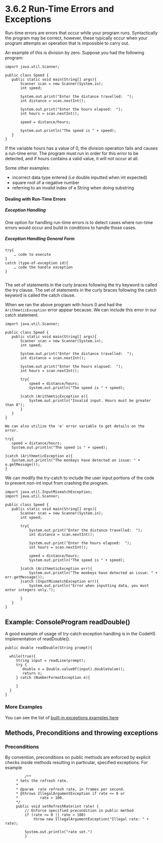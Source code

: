 

# **3.6.2 Run-Time Errors and Exceptions**

Run-time errors are errors that occur while your program runs. Syntactically the program may be correct, however, these typically occur when your program attempts an operation that is impossible to carry out.

An example of this is division by zero. Suppose you had the following program:


```
import java.util.Scanner;

public class Speed {
   public static void main(String[] args){
       Scanner scan = new Scanner(System.in);
       int speed;

       System.out.print("Enter the distance travelled:  ");
       int distance = scan.nextInt();

       System.out.print("Enter the hours elapsed:  ");
       int hours = scan.nextInt();

       speed = distance/hours;

       System.out.println("The speed is " + speed);
   }
}
```


If the variable hours has a value of 0, the division operation fails and causes a run-time error. The program must run in order for this error to be detected, and if hours contains a valid value, it will not occur at all.

Some other examples:



* incorrect data type entered (i.e double inputted when int expected)
* square root of a negative number
* referring to an invalid index of a String when doing substring




#### **Dealing with Run-Time Errors**


##### **Exception Handling**

One option for handling run-time errors is to detect cases where run-time errors would occur and build in conditions to handle those cases.  


##### **Exception Handling General Form**


```
try{
    … code to execute
}	
catch (type-of-exception id){
    … code the handle exception
}


```


The set of statements in the curly braces following the try keyword is called the try clause.  The set of statements in the curly braces following the catch keyword is called the catch clause.

When we ran the above program with hours 0 and had the `ArithmeticException` error appear because.  We can include this error in our catch statement.


```
import java.util.Scanner;

public class Speed {
   public static void main(String[] args){
       Scanner scan = new Scanner(System.in);
       int speed;

       System.out.print("Enter the distance travelled:  ");
       int distance = scan.nextInt();

       System.out.print("Enter the hours elapsed:  ");
       int hours = scan.nextInt();

       try{
           speed = distance/hours;
           System.out.println("The speed is " + speed);

       }catch (ArithmeticException e){
           System.out.println("Invalid input. Hours must be greater than 0");
       }
   }
}

We can also utilize the 'e' error variable to get details on the error.

try{
   speed = distance/hours;
   System.out.println("The speed is " + speed);

}catch (ArithmeticException e){
   System.out.println("The monkeys have detected an issue: " + e.getMessage());
}
```


We can modify the try-catch to include the user input portions of the code to prevent non-int input from crashing the program.


```
import java.util.InputMismatchException;
import java.util.Scanner;

public class Speed {
   public static void main(String[] args){
       Scanner scan = new Scanner(System.in);
       int speed;

       try{
           System.out.print("Enter the distance travelled:  ");
           int distance = scan.nextInt();

           System.out.print("Enter the hours elapsed:  ");
           int hours = scan.nextInt();

           speed = distance/hours;
           System.out.println("The speed is " + speed);

       }catch (ArithmeticException err){
           System.out.println("The monkeys have detected an issue: " + err.getMessage());
       }catch (InputMismatchException err){
           System.out.println("Error when inputting data, you must enter integers only.");

       }
   }
}
```



## Example: ConsoleProgram readDouble()

A good example of usage of try-catch exception handling is in the CodeHS implementation of readDouble().


```
public double readDouble(String prompt){

  while(true){
     String input = readLine(prompt);
     try {
        double n = Double.valueOf(input).doubleValue();
        return n;
     } catch (NumberFormatException e){

     }
  }
}
```



### More Examples

You can see the list of [built-in exceptions examples here](http://www.geeksforgeeks.org/types-of-exception-in-java-with-examples/)


## Methods, Preconditions and throwing exceptions


### **Preconditions**

By convention, preconditions on public methods are enforced by explicit checks inside methods resulting in particular, specified exceptions. For example


```
         /**
     * Sets the refresh rate.
     *
     * @param  rate refresh rate, in frames per second.
     * @throws IllegalArgumentException if rate <= 0 or
     *          rate > 100.
     */
     public void setRefreshRate(int rate) {
         // Enforce specified precondition in public method
         if (rate <= 0 || rate > 100)
             throw new IllegalArgumentException("Illegal rate: " + rate);

         System.out.println("rate set.")
         }
